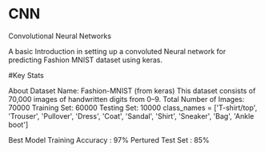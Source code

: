 # CNN
Convolutional Neural Networks


A basic Introduction in setting up a convoluted Neural network for predicting Fashion MNIST dataset using keras. 


#Key Stats 

About Dataset
Name: Fashion-MNIST (from keras) This dataset consists of 70,000 images of handwritten digits from 0–9.
Total Number of Images: 70000
Training Set: 60000
Testing Set: 10000 class_names = ['T-shirt/top', 'Trouser', 'Pullover', 'Dress', 'Coat', 'Sandal', 'Shirt', 'Sneaker', 'Bag', 'Ankle boot']

Best Model Training Accuracy : 97%
Pertured Test Set : 85%

